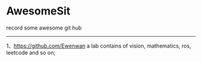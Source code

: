 # AwesomeSit

record some awesome git hub 

------------------------------------
1、https://github.com/Ewenwan
  a lab contains of vision, mathematics, ros, leetcode and so on;
  
